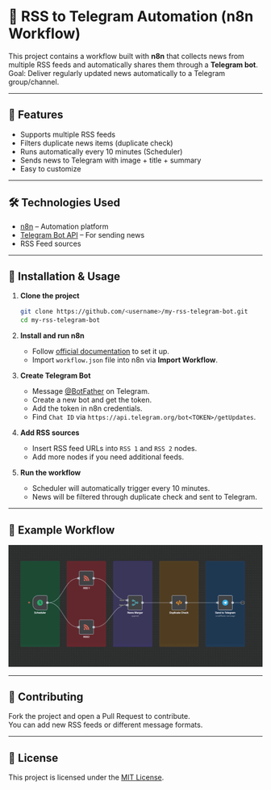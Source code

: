 # 📡 RSS to Telegram Automation (n8n Workflow)

This project contains a workflow built with **n8n** that collects news from multiple RSS feeds and automatically shares them through a **Telegram bot**.  
Goal: Deliver regularly updated news automatically to a Telegram group/channel.

---

## 🚀 Features
- Supports multiple RSS feeds
- Filters duplicate news items (duplicate check)
- Runs automatically every 10 minutes (Scheduler)
- Sends news to Telegram with image + title + summary
- Easy to customize

---

## 🛠️ Technologies Used
- [n8n](https://n8n.io/) – Automation platform
- [Telegram Bot API](https://core.telegram.org/bots/api) – For sending news
- RSS Feed sources

---

## 🔧 Installation & Usage

1. **Clone the project**
   ```bash
   git clone https://github.com/<username>/my-rss-telegram-bot.git
   cd my-rss-telegram-bot
   ```

2. **Install and run n8n**  
   - Follow [official documentation](https://docs.n8n.io/hosting/) to set it up.  
   - Import `workflow.json` file into n8n via **Import Workflow**.

3. **Create Telegram Bot**  
   - Message [@BotFather](https://t.me/BotFather) on Telegram.  
   - Create a new bot and get the token.  
   - Add the token in n8n credentials.  
   - Find `Chat ID` via `https://api.telegram.org/bot<TOKEN>/getUpdates`.

4. **Add RSS sources**  
   - Insert RSS feed URLs into `RSS 1` and `RSS 2` nodes.  
   - Add more nodes if you need additional feeds.

5. **Run the workflow**  
   - Scheduler will automatically trigger every 10 minutes.  
   - News will be filtered through duplicate check and sent to Telegram.

---

## 📸 Example Workflow
![Workflow Diagram](docs/workflow-diagram.png)

---

## 🤝 Contributing
Fork the project and open a Pull Request to contribute.  
You can add new RSS feeds or different message formats.

---

## 📄 License
This project is licensed under the [MIT License](LICENSE).
